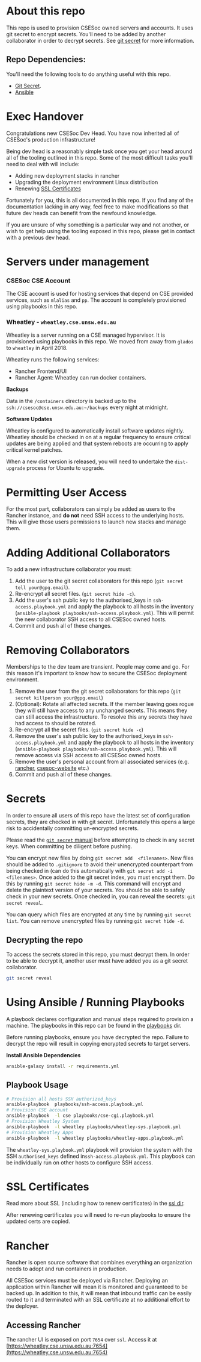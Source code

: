 # About this repo
This repo is used to provision CSESoc owned servers and accounts. It uses git secret to encrypt secrets. You'll need to be added by another collaborator in order to decrypt secrets. See [git secret](http://git-secret.io/) for more information.

## Repo Dependencies:

You'll need the following tools to do anything useful with this repo.

  - [Git Secret](http://git-secret.io/).
  - [Ansible](http://docs.ansible.com/ansible/latest/installation_guide/intro_installation.html)

# Exec Handover

Congratulations new CSESoc Dev Head. You have now inherited all of CSESoc's production infrastructure!

Being dev head is a reasonably simple task once you get your head around all of the tooling outlined in this repo. Some of the most difficult tasks you'll need to deal with will include:

- Adding new deployment stacks in rancher
- Upgrading the deployment environment Linux distribution
- Renewing [SSL Certificates](ssl)

Fortunately for you, this is all documented in this repo. If you find any of the documentation lacking in any way, feel free to make modifications so that future dev heads can benefit from the newfound knowledge. 

If you are unsure of why something is a particular way and not another, or wish to get help using the tooling exposed in this repo, please get in contact with a previous dev head.    
 
# Servers under management

### CSESoc CSE Account

The CSE account is used for hosting services that depend on CSE provided services, such as `mlalias` and `pp`. The account is completely provisioned using playbooks in this repo.

### Wheatley - `wheatley.cse.unsw.edu.au`

Wheatley is a server running on a CSE managed hypervisor. It is provisioned using playbooks in this repo. We moved from away from `glados` to `wheatley` in April 2018.

Wheatley runs the following services:

- Rancher Frontend/UI
- Rancher Agent: Wheatley can run docker containers.

**Backups**

Data in the `/containers` directory is backed up to the `ssh://csesoc@cse.unsw.edu.au:~/backups` every night at midnight.

**Software Updates**

Wheatley is configured to automatically install software updates nightly. Wheatley should be checked in on at a regular frequency to ensure critical updates are being applied and that system reboots are occurring to apply critical kernel patches.

When a new dist version is released, you will need to undertake the `dist-upgrade` process for Ubuntu to upgrade.  

# Permitting User Access

For the most part, collaborators can simply be added as users to the Rancher instance, and **do not** need SSH access to the underlying hosts. This will give those users permissions to launch new stacks and manage them.

# Adding Additional Collaborators

To add a new infrastructure collaborator you must:

1. Add the user to the git secret collaborators for this repo (`git secret tell your@gpg.email`).
2. Re-encrypt all secret files. (`git secret hide -c`).
3. Add the user's ssh public key to the authorised_keys in `ssh-access.playbook.yml` and apply the playbook to all hosts in the inventory (`ansible-playbook playbooks/ssh-access.playbook.yml`). This will permit the new collaborator SSH access to all CSESoc owned hosts.
5. Commit and push all of these changes.

# Removing Collaborators

Memberships to the dev team are transient. People may come and go. For this reason it's important to know how to secure the CSESoc deployment environment.

1. Remove the user from the git secret collaborators for this repo (`git secret killperson your@gpg.email`)
2. (Optional): Rotate all affected secrets. If the member leaving goes rogue they will still have access to any unchanged secrets. This means they can still access the infrastructure. To resolve this any secrets they have had access to should be rotated.
3. Re-encrypt all the secret files. (`git secret hide -c`)
4. Remove the user's ssh public key to the authorised_keys in `ssh-access.playbook.yml` and apply the playbook to all hosts in the inventory (`ansible-playbook playbooks/ssh-access.playbook.yml`). This will remove access via SSH access to all CSESoc owned hosts.
5. Remove the user's personal account from all associated services (e.g. [rancher](https://wheatley.cse.unsw.edu.au:7654), [csesoc-website](https://www.csesoc.unsw.edu.au) etc.)
6. Commit and push all of these changes.

# Secrets

In order to ensure all users of this repo have the latest set of configuration secrets, they are checked in with git secret. Unfortunately this opens a large risk to accidentally committing un-encrypted secrets.

Please read the [`git secret` manual](http://git-secret.io/) before attempting to check in any secret keys. When committing be diligent before pushing.

You can encrypt new files by doing `git secret add  <filenames>`. New files should be added to `.gitignore` to avoid their unencrypted counterpart from being checked in (can do this automatically with `git secret add -i <filenames>`. Once added to the git secret index, you must encrypt them. Do this by running `git secret hide -m -d`. This command will encrypt and delete the plaintext version of your secrets. You should be able to safely check in your new secrets. Once checked in, you can reveal the secrets: `git secret reveal`.

You can query which files are encrypted at any time by running `git secret list`. You can remove unencrypted files by running `git secret hide -d`.


## Decrypting the repo

To access the secrets stored in this repo, you must decrypt them. In order to be able to decrypt it, another user must have added you as a git secret collaborator.

```bash
git secret reveal
```

# Using Ansible / Running Playbooks

A playbook declares configuration and manual steps required to provision a machine. The playbooks in this repo can be found in the [playbooks](ansible/playbooks/) dir.

Before running playbooks, ensure you have decrypted the repo. Failure to decrypt the repo will result in copying encrypted secrets to target servers.

**Install Ansible Dependencies**

```bash
ansible-galaxy install -r requirements.yml
```

## Playbook Usage

```bash
# Provision all hosts SSH authorized_keys
ansible-playbook  playbooks/ssh-access.playbook.yml
# Provision CSE account
ansible-playbook  -l cse playbooks/cse-cgi.playbook.yml
# Provision Wheatley System
ansible-playbook  -l wheatley playbooks/wheatley-sys.playbook.yml
# Provision Wheatley Apps
ansible-playbook  -l wheatley playbooks/wheatley-apps.playbook.yml
```

The `wheatley-sys.playbook.yml` playbook will provision the system with the SSH `authorised_keys` defined in`ssh-access.playbook.yml`. This playbook can be individually run on other hosts to configure SSH access.

# SSL Certificates
Read more about SSL (including how to renew certificates) in the [ssl dir](ssl).

After renewing certificates you will need to re-run playbooks to ensure the updated certs are copied.

# Rancher

Rancher is open source software that combines everything an organization needs to adopt and run containers in production.

All CSESoc services must be deployed via Rancher. Deploying an application within Rancher will mean it is monitored and guaranteed to be backed up. In addition to this, it will mean that inbound traffic can be easily routed to it and terminated with an SSL certificate at no additional effort to the deployer.

## Accessing Rancher
The rancher UI is exposed on port `7654` over `ssl`. Access it at [https://wheatley.cse.unsw.edu.au:7654](https://wheatley.cse.unsw.edu.au:7654)
